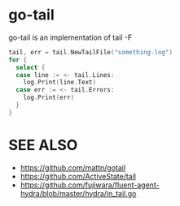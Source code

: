 # go-tail
go-tail is an implementation of tail -F

``` go
tail, err = tail.NewTailFile("something.log")
for {
  select {
  case line := <- tail.Lines:
    log.Print(line.Text)
  case err := <- tail.Errors:
    log.Print(err)
  }
}
```

# SEE ALSO

- https://github.com/mattn/gotail
- https://github.com/ActiveState/tail
- https://github.com/fujiwara/fluent-agent-hydra/blob/master/hydra/in_tail.go

